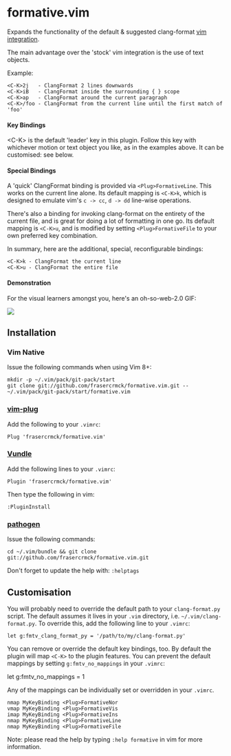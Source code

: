 # formative.vim

Expands the functionality of the default & suggested clang-format [vim integration](http://clang.llvm.org/docs/ClangFormat.html#vim-integration).

The main advantage over the 'stock' vim integration is the use of text objects.

Example:

    <C-K>2j   - ClangFormat 2 lines downwards
    <C-K>iB   - ClangFormat inside the surrounding { } scope
    <C-K>ap   - ClangFormat around the current paragraph
    <C-K>/foo - ClangFormat from the current line until the first match of 'foo'

#### Key Bindings

\<C-K> is the default 'leader' key in this plugin. Follow this key with whichever motion or text object you like, as in the examples above. It can be customised: see below.

#### Special Bindings

A 'quick' ClangFormat binding is provided via `<Plug>FormativeLine`. This works on the current line alone. Its default mapping is `<C-K>k`, which is designed to emulate vim's `c -> cc`, `d -> dd` line-wise operations.

There's also a binding for invoking clang-format on the entirety of the current file, and is great for doing a lot of formatting in one go. Its default mapping is `<C-K>u`, and is modified by setting `<Plug>FormativeFile` to your own preferred key combination.

In summary, here are the additional, special, reconfigurable bindings:

    <C-K>k - ClangFormat the current line
    <C-K>u - ClangFormat the entire file

#### Demonstration

For the visual learners amongst you, here's an oh-so-web-2.0 GIF:

![](https://cloud.githubusercontent.com/assets/1158422/5235521/00c36298-77fc-11e4-88f7-e23735c08e0e.gif)

## Installation

### Vim Native

Issue the following commands when using Vim 8+:

    mkdir -p ~/.vim/pack/git-pack/start
    git clone git://github.com/frasercrmck/formative.vim.git -- ~/.vim/pack/git-pack/start/formative.vim

### [vim-plug](https://github.com/junegunn/vim-plug)

Add the following to your `.vimrc`:

    Plug 'frasercrmck/formative.vim'

### [Vundle](https://github.com/gmarik/Vundle.vim)

Add the following lines to your `.vimrc`:

    Plugin 'frasercrmck/formative.vim'
Then type the following in vim:

    :PluginInstall

### [pathogen](https://github.com/tpope/vim-pathogen)

Issue the following commands:

    cd ~/.vim/bundle && git clone git://github.com/frasercrmck/formative.vim.git
Don't forget to update the help with: `:helptags`

## Customisation

You will probably need to override the default path to your `clang-format.py` script. The default assumes it lives in your `.vim` directory, i.e. `~/.vim/clang-format.py`. To override this, add the following line to your `.vimrc`:

    let g:fmtv_clang_format_py = '/path/to/my/clang-format.py'

You can remove or override the default key bindings, too. By default the plugin will map `<C-K>` to the plugin features. You can prevent the default mappings by setting `g:fmtv_no_mappings` in your `.vimrc`:

   let g:fmtv_no_mappings = 1

Any of the mappings can be individually set or overridden in your `.vimrc`.

    nmap MyKeyBinding <Plug>FormativeNor
    vmap MyKeyBinding <Plug>FormativeVis
    imap MyKeyBinding <Plug>FormativeIns
    nmap MyKeyBinding <Plug>FormativeLine
    nmap MyKeyBinding <Plug>FormativeFile

Note: please read the help by typing `:help formative` in vim for more information.
